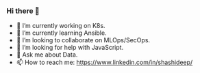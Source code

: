 ### Hi there 👋



- 🔭 I’m currently working on K8s.
- 🌱 I’m currently learning Ansible.
- 🤝 I’m looking to collaborate on MLOps/SecOps.
- 🤔 I’m looking for help with JavaScript.
- 💬 Ask me about Data.
- 📫 How to reach me: https://www.linkedin.com/in/shashideep/


